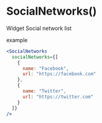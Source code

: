 # SocialNetworks()

Widget Social network list

example

```jsx
<SocialNetworks
  socialNetworks={[
    {
      name: "Facebook",
      url: "https://facebook.com"
    },
    {
      name: "Twitter",
      url: "https://twitter.com"
    }
  ]}
/>
```
